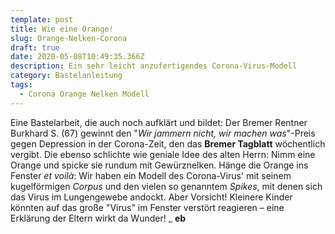 ```yaml
---
template: post
title: Wie eine Orange!
slug: Orange-Nelken-Corona
draft: true
date: 2020-05-08T10:49:35.366Z
description: Ein sehr leicht anzufertigendes Corona-Virus-Modell
category: Bastelanleitung
tags:
  - Corona Orange Nelken Modell
---
```

Eine Bastelarbeit, die auch noch aufklärt und bildet: Der Bremer Rentner Burkhard S. (67) gewinnt den "*Wir jammern nicht, wir machen was*"-Preis gegen Depression in der Corona-Zeit, den das **Bremer Tagblatt** wöchentlich vergibt. Die ebenso schlichte wie geniale Idee des alten Herrn: Nimm eine Orange und spicke sie rundum mit Gewürznelken. Hänge die Orange ins Fenster *et voilà*: Wir haben ein Modell des Corona-Virus' mit seinem kugelförmigen *Corpus* und den vielen so genanntem *Spikes*, mit denen sich das Virus im Lungengewebe andockt. Aber Vorsicht! Kleinere Kinder könnten auf das große "Virus" im Fenster verstört reagieren – eine Erklärung der Eltern wirkt da Wunder!   _ **eb**